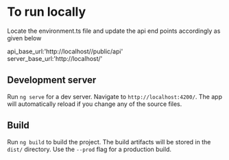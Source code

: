 # To run locally

Locate the environment.ts file and update the api end points accordingly as given below

api_base_url:'http://localhost/<laravel project path>/public/api'\
server_base_url:'http://localhost/<laravel project path>'

## Development server

Run `ng serve` for a dev server. Navigate to `http://localhost:4200/`. The app will automatically reload if you change any of the source files.

## Build

Run `ng build` to build the project. The build artifacts will be stored in the `dist/` directory. Use the `--prod` flag for a production build.


